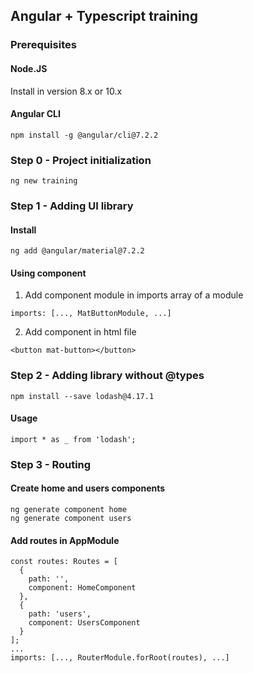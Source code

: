 ## Angular + Typescript training

### Prerequisites
#### Node.JS
Install in version 8.x or 10.x
#### Angular CLI
```
npm install -g @angular/cli@7.2.2
```

### Step 0 - Project initialization
```
ng new training
```
### Step 1 - Adding UI library
#### Install
```
ng add @angular/material@7.2.2
```
#### Using component
1. Add component module in imports array of a module
``` 
imports: [..., MatButtonModule, ...] 
```
2. Add component in html file
``` 
<button mat-button></button> 
```

### Step 2 - Adding library without @types
```
npm install --save lodash@4.17.1
```
#### Usage
```
import * as _ from 'lodash';
```

### Step 3 - Routing
#### Create home and users components
```
ng generate component home
ng generate component users
```
#### Add routes in AppModule
```
const routes: Routes = [
  {
    path: '',
    component: HomeComponent
  },
  {
    path: 'users',
    component: UsersComponent
  }
];
...
imports: [..., RouterModule.forRoot(routes), ...]
```
